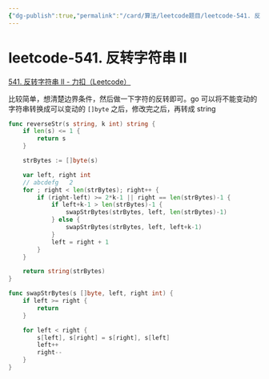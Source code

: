 ```yaml
---
{"dg-publish":true,"permalink":"/card/算法/leetcode题目/leetcode-541. 反转字符串 II/","tags":["leetcode"],"noteIcon":"2","created":"2023-02-26T18:03:28+08:00","updated":"2024-10-25T14:50:18+08:00"}
---
```



# leetcode-541. 反转字符串 II

[541. 反转字符串 II - 力扣（Leetcode）](https://leetcode.cn/problems/reverse-string-ii/description/)

比较简单，想清楚边界条件，然后做一下字符的反转即可。go 可以将不能变动的字符串转换成可以变动的 `[]byte` 之后，修改完之后，再转成 string

```Go
func reverseStr(s string, k int) string {
	if len(s) <= 1 {
		return s
	}

	strBytes := []byte(s)

	var left, right int
	// abcdefg   2
	for ; right < len(strBytes); right++ {
		if (right-left) >= 2*k-1 || right == len(strBytes)-1 {
			if left+k-1 > len(strBytes)-1 {
				swapStrBytes(strBytes, left, len(strBytes)-1)
			} else {
				swapStrBytes(strBytes, left, left+k-1)
			}
			left = right + 1
		}
	}

	return string(strBytes)
}

func swapStrBytes(s []byte, left, right int) {
	if left >= right {
		return
	}

	for left < right {
		s[left], s[right] = s[right], s[left]
		left++
		right--
	}
}
```

